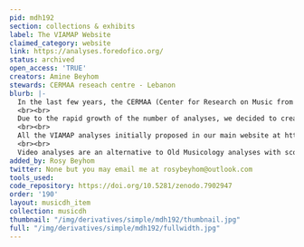 ```yaml
---
pid: mdh192
section: collections & exhibits
label: The VIAMAP Website
claimed_category: website
link: https://analyses.foredofico.org/
status: archived
open_access: 'TRUE'
creators: Amine Beyhom
stewards: CERMAA reseach centre - Lebanon
blurb: |-
  In the last few years, the CERMAA (Center for Research on Music from Arabian and Akin countries) has developed a whole new trend in music analyses which were gathered under the VIAMAP, or the Video Animated Music Analysis Project.
  <br><br>
  Due to the rapid growth of the number of analyses, we decided to create this dedicated website to make it easier for musicologists and other interested people to browse throughout these.
  <br><br>
  All the VIAMAP analyses initially proposed in our main website at http://foredofico.org/CERMAA/, notably the Analyses page, are available on this site, including additionally the Byzantine chant scales analyses by Amine Beyhom. The site is continuously expanding, and new analyses added in their respective pages.
  <br><br>
  Video analyses are an alternative to Old Musicology analyses with scores, and allow for direct (graphical and literal) explanations while listening to the analyzed music.
added_by: Rosy Beyhom
twitter: None but you may email me at rosybeyhom@outlook.com
tools_used:
code_repository: https://doi.org/10.5281/zenodo.7902947
order: '190'
layout: musicdh_item
collection: musicdh
thumbnail: "/img/derivatives/simple/mdh192/thumbnail.jpg"
full: "/img/derivatives/simple/mdh192/fullwidth.jpg"
---
```

